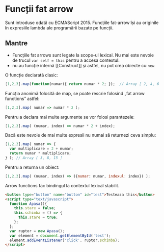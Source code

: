 # Funcții fat arrow

Sunt introduse odată cu ECMAScript 2015.
Funcțiile fat-arrow își au originile în expresiile lambda ale programării bazate pe funcții.

## Mantre

- Funcțiile fat arrows sunt legate la scope-ul lexical. Nu mai este nevoie de trucul `var self = this` pentru a accesa contextul.
- nu au funcție internă [[Construct]] și astfel, nu pot crea obiecte cu `new`.

O funcție declarată clasic:

```js
[1,2,3].map(function(numar){ return numar * 2; });  // Array [ 2, 4, 6 ]
```

Funcția anonimă folosită de map, se poate rescrie folosind „fat arrow functions” astfel:

```js
[1,2,3].map( numar => numar * 2 );
```

Pentru a declara mai multe argumente se vor folosi parantezele:

```js
[1,2,3].map( (numar, index) => numar * 2 + index);
```

Dacă este nevoie de mai multe expresii nu numai să returnezi ceva simplu:

```js
[1,2,3].map( numar => {
  var multiplicare = 2 + numar;
  return numar * multiplicare;
} ); // Array [ 3, 8, 15 ]
```

Pentru a returna un obiect:

```js
[1,2,3].map( (numar, index) => ({numar: numar, indexul: index}) );
```

Arrow functions fac bindingul la contextul lexical stabilit.

```html
<button type="button" name="button" id="test">Testeaza this</button>
<script type="text/javascript">
  function Apasa(){
    this.stare = false;
    this.schimba = () => {
      this.stare = true;
    };
  };
  var ruptor = new Apasa();
  var element = document.getElementById('test');
  element.addEventListener('click', ruptor.schimba);
</script>
```
